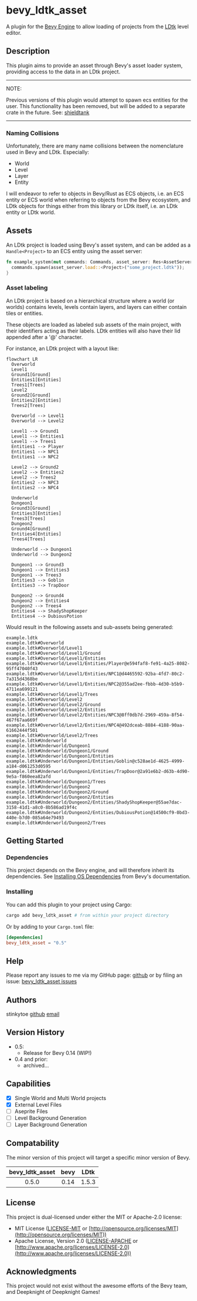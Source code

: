 # bevy_ldtk_asset

A plugin for the [Bevy Engine](https://bevyengine.org) to allow loading of
projects from the [LDtk](https://ldtk.io) level editor.

## Description

This plugin aims to provide an asset through Bevy's asset loader system, providing
access to the data in an LDtk project.

---
NOTE:

Previous versions of this plugin would attempt to spawn ecs entities for the
user. This functionality has been removed, but will be added to a separate crate
in the future. See: [shieldtank](https://github.com/stinkytoe/shieldtank)

---

### Naming Collisions

Unfortunately, there are many name collisions between the nomenclature used in
Bevy and LDtk. Especially:

* World
* Level
* Layer
* Entity

I will endeavor to refer to objects in Bevy/Rust as ECS objects, i.e. an
ECS entity or ECS world when referring to objects from the Bevy ecosystem, and
LDtk objects for things either from this library or LDtk itself, i.e. an LDtk
entity or LDtk world.

## Assets

An LDtk project is loaded using Bevy's asset system, and can be added as a
`Handle<Project>` to an ECS entity using the asset server:

```rust
fn example_system(mut commands: Commands, asset_server: Res<AssetServer>) {
  commands.spawn(asset_server.load::<Project>("some_project.ldtk"));
}
```

### Asset labeling

An LDtk project is based on a hierarchical structure where a world (or worlds)
contains levels, levels contain layers, and layers can either contain tiles or
entities.

These objects are loaded as labeled sub assets of the main project, with their
identifiers acting as their labels. LDtk entities will also have their Iid appended
after a '@' character.

For instance, an LDtk project with a layout like:

```mermaid
flowchart LR
  Overworld
  Level1
  Ground1[Ground]
  Entities1[Entities]
  Trees1[Trees]
  Level2
  Ground2[Ground]
  Entities2[Entities]
  Trees2[Trees]

  Overworld --> Level1
  Overworld --> Level2

  Level1 --> Ground1
  Level1 --> Entities1
  Level1 --> Trees1
  Entities1 --> Player
  Entities1 --> NPC1
  Entities1 --> NPC2

  Level2 --> Ground2
  Level2 --> Entities2
  Level2 --> Trees2
  Entities2 --> NPC3
  Entities2 --> NPC4
  
  Underworld
  Dungeon1
  Ground3[Ground]
  Entities3[Entities]
  Trees3[Trees]
  Dungeon2
  Ground4[Ground]
  Entities4[Entities]
  Trees4[Trees]

  Underworld --> Dungeon1
  Underworld --> Dungeon2

  Dungeon1 --> Ground3
  Dungeon1 --> Entities3
  Dungeon1 --> Trees3
  Entities3 --> Goblin
  Entities3 --> TrapDoor
  
  Dungeon2 --> Ground4
  Dungeon2 --> Entities4
  Dungeon2 --> Trees4
  Entities4 --> ShadyShopKeeper
  Entities4 --> DubiousPotion
```

Would result in the following assets and sub-assets being generated:

```text
example.ldtk
example.ldtk#Overworld
example.ldtk#Overworld/Level1
example.ldtk#Overworld/Level1/Ground
example.ldtk#Overworld/Level1/Entities
example.ldtk#Overworld/Level1/Entities/Player@e594faf8-fe91-4a25-8082-95ff47040f43
example.ldtk#Overworld/Level1/Entities/NPC1@d4465592-92ba-4fd7-80c2-7a315d4368be
example.ldtk#Overworld/Level1/Entities/NPC2@355ad2ee-fbbb-4d30-b5b9-4711ea699121
example.ldtk#Overworld/Level1/Trees
example.ldtk#Overworld/Level2
example.ldtk#Overworld/Level2/Ground
example.ldtk#Overworld/Level2/Entities
example.ldtk#Overworld/Level2/Entities/NPC3@8ff0db7d-2969-459a-8f54-467f67aa669f
example.ldtk#Overworld/Level2/Entities/NPC4@492dceab-8884-4188-90aa-61662444f501
example.ldtk#Overworld/Level2/Trees
example.ldtk#Underworld
example.ldtk#Underworld/Dungeon1
example.ldtk#Underworld/Dungeon1/Ground
example.ldtk#Underworld/Dungeon1/Entities
example.ldtk#Underworld/Dungeon1/Entities/Goblin@c528ae1d-4625-4999-a184-d061253d0595
example.ldtk#Underworld/Dungeon1/Entities/TrapDoor@2a91e6b2-d63b-4d90-9e5a-f860eea82afd
example.ldtk#Underworld/Dungeon1/Trees
example.ldtk#Underworld/Dungeon2
example.ldtk#Underworld/Dungeon2/Ground
example.ldtk#Underworld/Dungeon2/Entities
example.ldtk#Underworld/Dungeon2/Entities/ShadyShopKeeper@55ae7dac-3158-41d1-a8c0-8b586ad19f4c
example.ldtk#Underworld/Dungeon2/Entities/DubiousPotion@14500cf9-0bd3-440e-b7d0-085a64e79493
example.ldtk#Underworld/Dungeon2/Trees
```

## Getting Started

### Dependencies

This project depends on the Bevy engine, and will therefore inherit its
dependencies. See
[Installing OS Dependencies](https://bevyengine.org/learn/quick-start/getting-started/setup/#installing-os-dependencies)
from Bevy's documentation.

### Installing

You can add this plugin to your project using Cargo:

```bash
cargo add bevy_ldtk_asset # from within your project directory
```

Or by adding to your `Cargo.toml` file:

```toml
[dependencies]
bevy_ldtk_asset = "0.5"
```

## Help

Please report any issues to me via my GitHub page:
[github](https://github.com/stinkytoe)
or by filing an issue:
[bevy_ldtk_asset issues](https://github.com/stinkytoe/bevy_ldtk_asset/issues)

## Authors

stinkytoe
[github](https://github.com/stinkytoe)
[email](stinkytoe42@yahoo.com)

## Version History

* 0.5:
  * Release for Bevy 0.14 (WIP!)
* 0.4 and prior:
  * archived...

## Capabilities

* [x] Single World and Multi World projects
* [x] External Level Files
* [ ] Aseprite Files
* [ ] Level Background Generation
* [ ] Layer Background Generation

## Compatability

The minor version of this project will target a specific minor version of Bevy.

| bevy_ldtk_asset | bevy | LDtk  |
| :-------------: | :--: | :---: |
| 0.5.0           | 0.14 | 1.5.3 |

## License

This project is dual-licensed under either the MIT or Apache-2.0 license:

* MIT License ([LICENSE-MIT](LICENSE-MIT) or [http://opensource.org/licenses/MIT](http://opensource.org/licenses/MIT))
* Apache License, Version 2.0 ([LICENSE-APACHE](LICENSE-APACHE) or [http://www.apache.org/licenses/LICENSE-2.0](http://www.apache.org/licenses/LICENSE-2.0))

## Acknowledgments

This project would not exist without the awesome efforts of the Bevy team, and
Deepknight of Deepknight Games!

